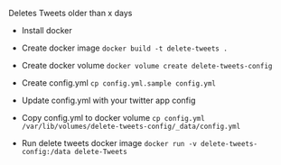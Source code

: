 Deletes Tweets older than x days

* Install docker

* Create docker image
```docker build -t delete-tweets .```

* Create docker volume
```docker volume create delete-tweets-config```

* Create config.yml
```cp config.yml.sample config.yml```

* Update config.yml with your twitter app config

* Copy config.yml to docker volume
```cp config.yml /var/lib/volumes/delete-tweets-config/_data/config.yml```

* Run delete tweets docker image
```docker run -v delete-tweets-config:/data delete-Tweets```
